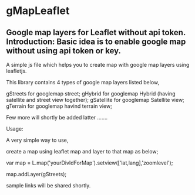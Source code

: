 # gMapLeaflet
Google map layers for Leaflet without api token.
Introduction:
Basic idea is to enable google map without using api token or key.
--------------------------------------------------------------------

A simple js file which helps you to create map with google map layers using leafletjs.

This library contains 4 types of google map layers listed below,

gStreets for googlemap street;
gHybrid for googlemap Hybrid (having satellite and street view together);
gSatellite for googlemap Satellite view;
gTerrain for googlemap havind terrain view;

Few more will shortly be added latter .......

Usage:

A very simple way to use,

create a map using leaflet map and layer to that map as below;

var map = L.map('yourDivIdForMap').setview(['lat,lang],'zoomlevel');

map.addLayer(gStreets);

sample links will be shared shortly.
